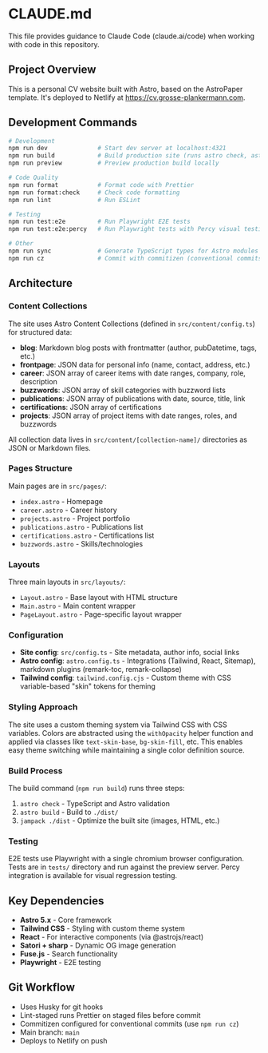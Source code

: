# CLAUDE.md

This file provides guidance to Claude Code (claude.ai/code) when working with code in this repository.

## Project Overview

This is a personal CV website built with Astro, based on the AstroPaper template. It's deployed to Netlify at https://cv.grosse-plankermann.com.

## Development Commands

```bash
# Development
npm run dev              # Start dev server at localhost:4321
npm run build            # Build production site (runs astro check, astro build, and jampack)
npm run preview          # Preview production build locally

# Code Quality
npm run format           # Format code with Prettier
npm run format:check     # Check code formatting
npm run lint             # Run ESLint

# Testing
npm run test:e2e         # Run Playwright E2E tests
npm run test:e2e:percy   # Run Playwright tests with Percy visual testing

# Other
npm run sync             # Generate TypeScript types for Astro modules
npm run cz               # Commit with commitizen (conventional commits)
```

## Architecture

### Content Collections

The site uses Astro Content Collections (defined in `src/content/config.ts`) for structured data:

- **blog**: Markdown blog posts with frontmatter (author, pubDatetime, tags, etc.)
- **frontpage**: JSON data for personal info (name, contact, address, etc.)
- **career**: JSON array of career items with date ranges, company, role, description
- **buzzwords**: JSON array of skill categories with buzzword lists
- **publications**: JSON array of publications with date, source, title, link
- **certifications**: JSON array of certifications
- **projects**: JSON array of project items with date ranges, roles, and buzzwords

All collection data lives in `src/content/[collection-name]/` directories as JSON or Markdown files.

### Pages Structure

Main pages are in `src/pages/`:
- `index.astro` - Homepage
- `career.astro` - Career history
- `projects.astro` - Project portfolio
- `publications.astro` - Publications list
- `certifications.astro` - Certifications list
- `buzzwords.astro` - Skills/technologies

### Layouts

Three main layouts in `src/layouts/`:
- `Layout.astro` - Base layout with HTML structure
- `Main.astro` - Main content wrapper
- `PageLayout.astro` - Page-specific layout wrapper

### Configuration

- **Site config**: `src/config.ts` - Site metadata, author info, social links
- **Astro config**: `astro.config.ts` - Integrations (Tailwind, React, Sitemap), markdown plugins (remark-toc, remark-collapse)
- **Tailwind config**: `tailwind.config.cjs` - Custom theme with CSS variable-based "skin" tokens for theming

### Styling Approach

The site uses a custom theming system via Tailwind CSS with CSS variables. Colors are abstracted using the `withOpacity` helper function and applied via classes like `text-skin-base`, `bg-skin-fill`, etc. This enables easy theme switching while maintaining a single color definition source.

### Build Process

The build command (`npm run build`) runs three steps:
1. `astro check` - TypeScript and Astro validation
2. `astro build` - Build to `./dist/`
3. `jampack ./dist` - Optimize the built site (images, HTML, etc.)

### Testing

E2E tests use Playwright with a single chromium browser configuration. Tests are in `tests/` directory and run against the preview server. Percy integration is available for visual regression testing.

## Key Dependencies

- **Astro 5.x** - Core framework
- **Tailwind CSS** - Styling with custom theme system
- **React** - For interactive components (via @astrojs/react)
- **Satori + sharp** - Dynamic OG image generation
- **Fuse.js** - Search functionality
- **Playwright** - E2E testing

## Git Workflow

- Uses Husky for git hooks
- Lint-staged runs Prettier on staged files before commit
- Commitizen configured for conventional commits (use `npm run cz`)
- Main branch: `main`
- Deploys to Netlify on push
